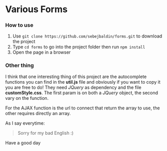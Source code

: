 # Various Forms

### How to use
1. Use `git clone https://github.com/sebejbaldin/forms.git` to download the project
2. Type `cd forms` to go into the project folder then run `npm install`
3. Open the page in a browser

### Other thing

I think that one interesting thing of this project are the autocomplete functions you can find in the **util.js** file and obviously if you want to copy it you are free to do!
They need *JQuery* as dependency and the file **customStyle.css**.
The first param is on both a *JQuery* object, the second vary on the function.

For the AJAX function is the url to connect that return the array to use, the other requires directly an array.

As I say everytime:
> Sorry for my bad English :)

Have a good day
